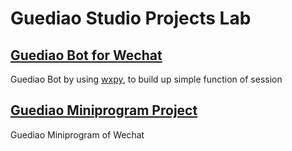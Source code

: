 # Guediao Studio Projects Lab
## [Guediao Bot for Wechat](./guediao-bot/)
Guediao Bot by using [wxpy](https://github.com/youfou/wxpy), to build up simple function of session 
## [Guediao Miniprogram Project](./guediao-miniprog/)
Guediao Miniprogram of Wechat
